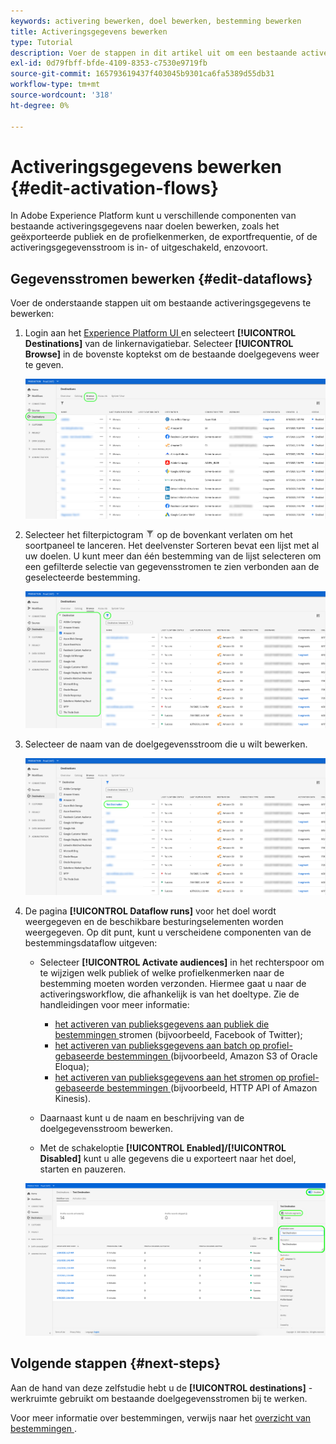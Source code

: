 ```yaml
---
keywords: activering bewerken, doel bewerken, bestemming bewerken
title: Activeringsgegevens bewerken
type: Tutorial
description: Voer de stappen in dit artikel uit om een bestaande activeringsgegevensstroom in Adobe Experience Platform te bewerken.
exl-id: 0d79fbff-bfde-4109-8353-c7530e9719fb
source-git-commit: 165793619437f403045b9301ca6fa5389d55db31
workflow-type: tm+mt
source-wordcount: '318'
ht-degree: 0%

---
```


# Activeringsgegevens bewerken {#edit-activation-flows}

In Adobe Experience Platform kunt u verschillende componenten van bestaande activeringsgegevens naar doelen bewerken, zoals het geëxporteerde publiek en de profielkenmerken, de exportfrequentie, of de activeringsgegevensstroom is in- of uitgeschakeld, enzovoort.

## Gegevensstromen bewerken {#edit-dataflows}

Voer de onderstaande stappen uit om bestaande activeringsgegevens te bewerken:

1. Login aan het [ Experience Platform UI ](https://platform.adobe.com/) en selecteert **[!UICONTROL Destinations]** van de linkernavigatiebar. Selecteer **[!UICONTROL Browse]** in de bovenste koptekst om de bestaande doelgegevens weer te geven.

   ![ doorbladert bestemmingen ](../assets/ui/edit-activation/browse-destinations.png)

2. Selecteer het filterpictogram ![ filter-pictogram ](../assets/ui/edit-activation/filter.png) op de bovenkant verlaten om het soortpaneel te lanceren. Het deelvenster Sorteren bevat een lijst met al uw doelen. U kunt meer dan één bestemming van de lijst selecteren om een gefilterde selectie van gegevensstromen te zien verbonden aan de geselecteerde bestemming.

   ![ bestemmingen van de Filter ](../assets/ui/edit-activation/filter-destinations.png)

3. Selecteer de naam van de doelgegevensstroom die u wilt bewerken.

   ![ Uitgezochte bestemming ](../assets/ui/edit-activation/destination-select.png)

4. De pagina **[!UICONTROL Dataflow runs]** voor het doel wordt weergegeven en de beschikbare besturingselementen worden weergegeven. Op dit punt, kunt u verscheidene componenten van de bestemmingsdataflow uitgeven:

   * Selecteer **[!UICONTROL Activate audiences]** in het rechterspoor om te wijzigen welk publiek of welke profielkenmerken naar de bestemming moeten worden verzonden. Hiermee gaat u naar de activeringsworkflow, die afhankelijk is van het doeltype. Zie de handleidingen voor meer informatie:
      * [ het activeren van publieksgegevens aan publiek die bestemmingen ](./activate-segment-streaming-destinations.md) stromen (bijvoorbeeld, Facebook of Twitter);
      * [ het activeren van publieksgegevens aan batch op profiel-gebaseerde bestemmingen ](./activate-batch-profile-destinations.md) (bijvoorbeeld, Amazon S3 of Oracle Eloqua);
      * [ het activeren van publieksgegevens aan het stromen op profiel-gebaseerde bestemmingen ](./activate-streaming-profile-destinations.md) (bijvoorbeeld, HTTP API of Amazon Kinesis).

   * Daarnaast kunt u de naam en beschrijving van de doelgegevensstroom bewerken.
   * Met de schakeloptie **[!UICONTROL Enabled]/[!UICONTROL Disabled]** kunt u alle gegevens die u exporteert naar het doel, starten en pauzeren.

   ![ de details van de Bestemming ](../assets/ui/edit-activation/destination-details.png)

## Volgende stappen {#next-steps}

Aan de hand van deze zelfstudie hebt u de **[!UICONTROL destinations]** -werkruimte gebruikt om bestaande doelgegevensstromen bij te werken.

Voor meer informatie over bestemmingen, verwijs naar het [ overzicht van bestemmingen ](../catalog/overview.md).

